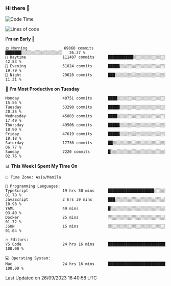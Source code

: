 ### Hi there 👋

<!--START_SECTION:waka-->
![Code Time](http://img.shields.io/badge/Code%20Time-4%2C367%20hrs%2034%20mins-blue)

![Lines of code](https://img.shields.io/badge/From%20Hello%20World%20I%27ve%20Written-104.2%20million%20lines%20of%20code-blue)

**I'm an Early 🐤** 

```text
🌞 Morning                69060 commits       ███████░░░░░░░░░░░░░░░░░░   26.37 % 
🌆 Daytime                111407 commits      ███████████░░░░░░░░░░░░░░   42.53 % 
🌃 Evening                51824 commits       █████░░░░░░░░░░░░░░░░░░░░   19.79 % 
🌙 Night                  29628 commits       ███░░░░░░░░░░░░░░░░░░░░░░   11.31 % 
```
📅 **I'm Most Productive on Tuesday** 

```text
Monday                   40751 commits       ████░░░░░░░░░░░░░░░░░░░░░   15.56 % 
Tuesday                  53290 commits       █████░░░░░░░░░░░░░░░░░░░░   20.35 % 
Wednesday                45803 commits       ████░░░░░░░░░░░░░░░░░░░░░   17.49 % 
Thursday                 49506 commits       █████░░░░░░░░░░░░░░░░░░░░   18.90 % 
Friday                   47619 commits       █████░░░░░░░░░░░░░░░░░░░░   18.18 % 
Saturday                 17730 commits       ██░░░░░░░░░░░░░░░░░░░░░░░   06.77 % 
Sunday                   7220 commits        █░░░░░░░░░░░░░░░░░░░░░░░░   02.76 % 
```


📊 **This Week I Spent My Time On** 

```text
🕑︎ Time Zone: Asia/Manila

💬 Programming Languages: 
TypeScript               19 hrs 50 mins      ████████████████████░░░░░   81.78 % 
JavaScript               2 hrs 39 mins       ███░░░░░░░░░░░░░░░░░░░░░░   10.98 % 
YAML                     49 mins             █░░░░░░░░░░░░░░░░░░░░░░░░   03.40 % 
Docker                   25 mins             ░░░░░░░░░░░░░░░░░░░░░░░░░   01.72 % 
JSON                     15 mins             ░░░░░░░░░░░░░░░░░░░░░░░░░   01.04 % 

🔥 Editors: 
VS Code                  24 hrs 16 mins      █████████████████████████   100.00 % 

💻 Operating System: 
Mac                      24 hrs 16 mins      █████████████████████████   100.00 % 
```


 Last Updated on 26/09/2023 16:40:58 UTC
<!--END_SECTION:waka-->


<!--
**rad182/rad182** is a ✨ _special_ ✨ repository because its `README.md` (this file) appears on your GitHub profile.

Here are some ideas to get you started:

- 🔭 I’m currently working on ...
- 🌱 I’m currently learning ...
- 👯 I’m looking to collaborate on ...
- 🤔 I’m looking for help with ...
- 💬 Ask me about ...
- 📫 How to reach me: ...
- 😄 Pronouns: ...
- ⚡ Fun fact: ...
-->
